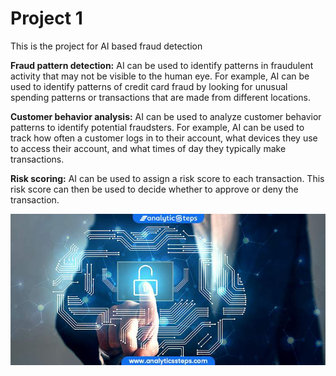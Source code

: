 # Project 1

This is the project for AI based fraud detection

**Fraud pattern detection:** AI can be used to identify patterns in fraudulent activity that may not be visible to the human eye. For example, AI can be used to identify patterns of credit card fraud by looking for unusual spending patterns or transactions that are made from different locations.

**Customer behavior analysis:** AI can be used to analyze customer behavior patterns to identify potential fraudsters. For example, AI can be used to track how often a customer logs in to their account, what devices they use to access their account, and what times of day they typically make transactions.

**Risk scoring:** AI can be used to assign a risk score to each transaction. This risk score can then be used to decide whether to approve or deny the transaction.
<center><img src="assets/img/fraud_detection.jpg"/></center>
